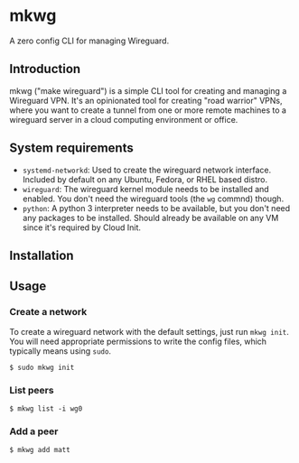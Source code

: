 # mkwg

A zero config CLI for managing Wireguard.

## Introduction

mkwg ("make wireguard") is a simple CLI tool for creating and managing a Wireguard VPN. It's an opinionated tool for creating "road warrior" VPNs, where you want to create a tunnel from one or more remote machines to a wireguard server in a cloud computing environment or office.

## System requirements

- `systemd-networkd`: Used to create the wireguard network interface. Included by default on any Ubuntu, Fedora, or RHEL based distro.
- `wireguard`: The wireguard kernel module needs to be installed and enabled. You don't need the wireguard tools (the `wg` commnd) though.
- `python`: A python 3 interpreter needs to be available, but you don't need any packages to be installed. Should already be available on any VM since it's required by Cloud Init.

## Installation

## Usage

### Create a network

To create a wireguard network with the default settings, just run `mkwg init`. You will need appropriate permissions to write the config files, which typically means using `sudo`.

```shell-session
$ sudo mkwg init
```

### List peers

```
$ mkwg list -i wg0
```

### Add a peer

```
$ mkwg add matt
```